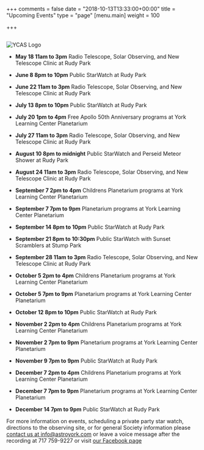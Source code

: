+++
comments = false
date = "2018-10-13T13:33:00+00:00"
title = "Upcoming Events"
type = "page"
[menu.main]
weight = 100

+++

## 
![YCAS Logo](../img/YCAS2018b.jpg "York County Astronomical Society")
* **May 18 11am to 3pm** Radio Telescope, Solar Observing, and New Telescope Clinic at Rudy Park

* **June 8 8pm to 10pm** Public StarWatch at Rudy Park

* **June 22 11am to 3pm** Radio Telescope, Solar Observing, and New Telescope Clinic at Rudy Park

* **July 13 8pm to 10pm** Public StarWatch at Rudy Park

* **July 20 1pm to 4pm** Free Apollo 50th Anniversary programs at York Learning Center Planetarium

* **July 27 11am to 3pm** Radio Telescope, Solar Observing, and New Telescope Clinic at Rudy Park

* **August 10 8pm to midnight** Public StarWatch and Perseid Meteor Shower at Rudy Park

* **August 24 11am to 3pm** Radio Telescope, Solar Observing, and New Telescope Clinic at Rudy Park

* **September 7 2pm to 4pm** Childrens Planetarium programs at York Learning Center Planetarium

* **September 7 7pm to 9pm** Planetarium programs at York Learning Center Planetarium

* **September 14 8pm to 10pm** Public StarWatch at Rudy Park

* **September 21 8pm to 10:30pm** Public StarWatch with Sunset Scramblers at Stump Park

* **September 28 11am to 3pm** Radio Telescope, Solar Observing, and New Telescope Clinic at Rudy Park

* **October 5 2pm to 4pm** Childrens Planetarium programs at York Learning Center Planetarium

* **October 5 7pm to 9pm** Planetarium programs at York Learning Center Planetarium

* **October 12 8pm to 10pm** Public StarWatch at Rudy Park

* **November 2 2pm to 4pm** Childrens Planetarium programs at York Learning Center Planetarium

* **November 2 7pm to 9pm** Planetarium programs at York Learning Center Planetarium

* **November 9 7pm to 9pm** Public StarWatch at Rudy Park

* **December 7 2pm to 4pm** Childrens Planetarium programs at York Learning Center Planetarium

* **December 7 7pm to 9pm** Planetarium programs at York Learning Center Planetarium

* **December 14 7pm to 9pm** Public StarWatch at Rudy Park

For more information on events, scheduling a private party star watch, directions to the observing site, or for general Society information please [contact us at info@astroyork.com](info@astroyork.com) or leave a voice message after the recording at 717 759-9227 or visit [our Facebook page](https://www.facebook.com/astroyork)

